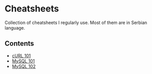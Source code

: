 # Cheatsheets

Collection of cheatsheets I regularly use. Most of them are in Serbian language. 

## Contents

- [cURL 101](cheatsheets/curl.md)
- [MySQL 101](cheatsheets/mysql/101.md)
- [MySQL 102](cheatsheets/mysql/102.md)
